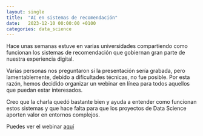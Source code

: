 ```yaml
---
layout: single
title:  "AI en sistemas de recomendación"
date:   2023-12-10 00:00:00 +0100
categories: data_science
---
```


Hace unas semanas estuve en varias universidades compartiendo como funcionan los sistemas de recomendación que gobiernan gran parte de nuestra experiencia digital.

Varias personas nos preguntaron si la presentación sería grabada, pero lamentablemente, debido a dificultades técnicas, no fue posible. Por esta razón, hemos decidido organizar un webinar en línea para todos aquellos que puedan estar interesados.

Creo que la charla quedó bastante bien y ayuda a entender como funcionan estos sistemas y que hace falta para que los proyectos de Data Science aporten valor en entornos complejos.

Puedes ver el webinar [aquí](https://www.linkedin.com/events/aienelsistemaderecomendaci-n7138548122074370048/theater/)

